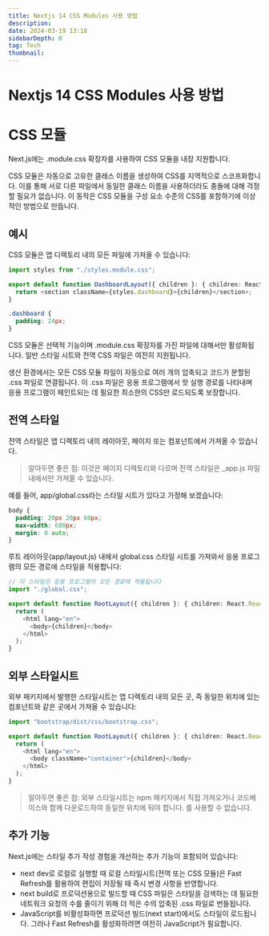 ```yaml
---
title: Nextjs 14 CSS Modules 사용 방법
description:
date: 2024-03-19 13:18
sidebarDepth: 0
tag: Tech
thumbnail:
---
```


# Nextjs 14 CSS Modules 사용 방법

# CSS 모듈

Next.js에는 .module.css 확장자를 사용하여 CSS 모듈을 내장 지원합니다.

CSS 모듈은 자동으로 고유한 클래스 이름을 생성하여 CSS를 지역적으로 스코프화합니다. 이를 통해 서로 다른 파일에서 동일한 클래스 이름을 사용하더라도 충돌에 대해 걱정할 필요가 없습니다. 이 동작은 CSS 모듈을 구성 요소 수준의 CSS를 포함하기에 이상적인 방법으로 만듭니다.

## 예시

CSS 모듈은 앱 디렉토리 내의 모든 파일에 가져올 수 있습니다:

```typescript
import styles from "./styles.module.css";

export default function DashboardLayout({ children }: { children: React.ReactNode }) {
  return <section className={styles.dashboard}>{children}</section>;
}
```

```css
.dashboard {
  padding: 24px;
}
```

CSS 모듈은 선택적 기능이며 .module.css 확장자를 가진 파일에 대해서만 활성화됩니다. 일반 <link> 스타일 시트와 전역 CSS 파일은 여전히 지원됩니다.

생산 환경에서는 모든 CSS 모듈 파일이 자동으로 여러 개의 압축되고 코드가 분할된 .css 파일로 연결됩니다. 이 .css 파일은 응용 프로그램에서 핫 실행 경로를 나타내며 응용 프로그램이 페인트되는 데 필요한 최소한의 CSS만 로드되도록 보장합니다.

## 전역 스타일

전역 스타일은 앱 디렉토리 내의 레이아웃, 페이지 또는 컴포넌트에서 가져올 수 있습니다.

> 알아두면 좋은 점: 이것은 페이지 디렉토리와 다르며 전역 스타일은 \_app.js 파일 내에서만 가져올 수 있습니다.

예를 들어, app/global.css라는 스타일 시트가 있다고 가정해 보겠습니다:

```css
body {
  padding: 20px 20px 60px;
  max-width: 680px;
  margin: 0 auto;
}
```

루트 레이아웃(app/layout.js) 내에서 global.css 스타일 시트를 가져와서 응용 프로그램의 모든 경로에 스타일을 적용합니다:

```typescript
// 이 스타일은 응용 프로그램의 모든 경로에 적용됩니다
import "./global.css";

export default function RootLayout({ children }: { children: React.ReactNode }) {
  return (
    <html lang="en">
      <body>{children}</body>
    </html>
  );
}
```

## 외부 스타일시트

외부 패키지에서 발행한 스타일시트는 앱 디렉토리 내의 모든 곳, 즉 동일한 위치에 있는 컴포넌트와 같은 곳에서 가져올 수 있습니다:

```typescript
import "bootstrap/dist/css/bootstrap.css";

export default function RootLayout({ children }: { children: React.ReactNode }) {
  return (
    <html lang="en">
      <body className="container">{children}</body>
    </html>
  );
}
```

> 알아두면 좋은 점: 외부 스타일시트는 npm 패키지에서 직접 가져오거나 코드베이스와 함께 다운로드하여 동일한 위치에 둬야 합니다. <link rel="stylesheet" />를 사용할 수 없습니다.

## 추가 기능

Next.js에는 스타일 추가 작성 경험을 개선하는 추가 기능이 포함되어 있습니다:

- next dev로 로컬로 실행할 때 로컬 스타일시트(전역 또는 CSS 모듈)은 Fast Refresh를 활용하여 편집이 저장될 때 즉시 변경 사항을 반영합니다.
- next build로 프로덕션용으로 빌드할 때 CSS 파일은 스타일을 검색하는 데 필요한 네트워크 요청의 수를 줄이기 위해 더 적은 수의 압축된 .css 파일로 번들됩니다.
- JavaScript를 비활성화하면 프로덕션 빌드(next start)에서도 스타일이 로드됩니다. 그러나 Fast Refresh를 활성화하려면 여전히 JavaScript가 필요합니다.
